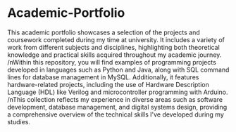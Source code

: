 # Academic-Portfolio
This academic portfolio showcases a selection of the projects and coursework completed during my time at university. It includes a variety of work from different subjects and disciplines, highlighting both theoretical knowledge and practical skills acquired throughout my academic journey.
/nWithin this repository, you will find examples of programming projects developed in languages such as Python and Java, along with SQL command lines for database management in MySQL. Additionally, it features hardware-related projects, including the use of Hardware Description Language (HDL) like Verilog and microcontroller programming with Arduino.
/nThis collection reflects my experience in diverse areas such as software development, database management, and digital systems design, providing a comprehensive overview of the technical skills I've developed during my studies.
